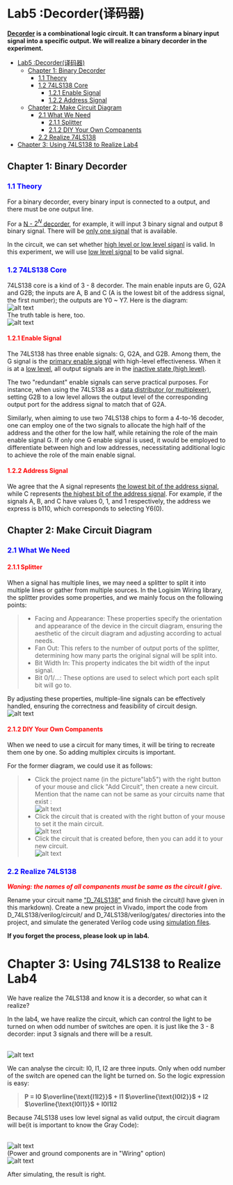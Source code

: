 # Lab5 :Decorder(译码器)
**<a href="https://en.wikipedia.org/wiki/Decoder">Decorder</a> is a combinational logic circuit. It can transform a binary input signal into a specific output. We will realize a binary decorder in the experiment.**

- [Lab5 :Decorder(译码器)](#lab5-decorder译码器)
  - [Chapter 1: Binary Decorder](#chapter-1-binary-decorder)
    - [1.1 Theory](#11-theory)
    - [1.2 74LS138 Core](#12-74ls138-core)
      - [1.2.1 Enable Signal](#121-enable-signal)
      - [1.2.2 Address Signal](#122-address-signal)
  - [Chapter 2: Make Circuit Diagram](#chapter-2-make-circuit-diagram)
    - [2.1 What We Need](#21-what-we-need)
      - [2.1.1 Splitter](#211-splitter)
      - [2.1.2 DIY Your Own Companents](#212-diy-your-own-companents)
    - [2.2 Realize 74LS138](#22-realize-74ls138)
- [Chapter 3: Using 74LS138 to Realize Lab4](#chapter-3-using-74ls138-to-realize-lab4)



## Chapter 1: Binary Decorder
### <font color=blue>1.1 Theory</font>
  For a binary decorder, every binary input is connected to a output, and there must be one output line.

  For a <u>N - $2^N$ decorder</u>, for example, it will input 3 binary signal and output 8 binary signal. There will be <u>only one signal</u> that is available.

  In the circuit, we can set whether <u>high level or low level siganl</u> is valid. In this experiment, we will use <u>low level signal</u> to be valid signal.

### <font color=blue>1.2 74LS138 Core</font>
  74LS138 core is a kind of 3 - 8 decorder. The main enable inputs are G, G2A and G2B; the inputs are A, B and C (A is the lowest bit of the address signal, the first number); the outputs are Y0 ~ Y7. Here is the diagram:
  <br />![alt text](D_74LS138_sch.png)<br />
  The truth table is here, too.
  <br />![alt text](truth_table.png)<br />

#### <font color=red>1.2.1 Enable Signal</font>
  The 74LS138 has three enable signals: G, G2A, and G2B. Among them, the G signal is the <u>primary enable signal</u> with high-level effectiveness. When it is at a <u>low level</u>, all output signals are in the <u>inactive state (high level)</u>.

  The two "redundant" enable signals can serve practical purposes. For instance, when using the 74LS138 as a <u>data distributor (or multiplexer)</u>, setting G2B to a low level allows the output level of the corresponding output port for the address signal to match that of G2A.

  Similarly, when aiming to use two 74LS138 chips to form a 4-to-16 decoder, one can employ one of the two signals to allocate the high half of the address and the other for the low half, while retaining the role of the main enable signal G. If only one G enable signal is used, it would be employed to differentiate between high and low addresses, necessitating additional logic to achieve the role of the main enable signal.

#### <font color=red>1.2.2 Address Signal</font>
  We agree that the A signal represents <u>the lowest bit of the address signal</u>, while C represents <u>the highest bit of the address signal</u>. For example, if the signals A, B, and C have values 0, 1, and 1 respectively, the address we express is b110, which corresponds to selecting Y6(0).

## Chapter 2: Make Circuit Diagram
### <font color=blue>2.1 What We Need</font>
#### <font color=red>2.1.1 Splitter</font>
  When a signal has multiple lines, we may need a splitter to split it into multiple lines or gather from multiple sources. In the Logisim Wiring library, the splitter provides some properties, and we mainly focus on the following points:

  > + Facing and Appearance: These properties specify the orientation and appearance of the device in the circuit diagram, ensuring the aesthetic of the circuit diagram and adjusting according to actual needs.
  > + Fan Out: This refers to the number of output ports of the splitter, determining how many parts the original signal will be split into.
  > + Bit Width In: This property indicates the bit width of the input signal.
  > + Bit 0/1/...: These options are used to select which port each split bit will go to.

  By adjusting these properties, multiple-line signals can be effectively handled, ensuring the correctness and feasibility of circuit design.
  <br />![alt text](image.png)<br />

#### <font color=red>2.1.2 DIY Your Own Companents</font>
  When we need to use a circuit for many times, it will be tiring to recreate them one by one. So adding multiplex circuits is important.

  For the former diagram, we could use it as follows:
  > + Click the project name (in the picture"lab5") with the right button of your mouse and click "Add Circuit", then create a new circuit. Mention that the name can not be same as your circuits name that exist :
  <br />![alt text](image-1.png) <br />
  > + Click the circuit that is created with the right button of your mouse to set it the main circuit.
  <br />![alt text](image-2.png)<br />
  > + Click the circuit that is created before, then you can add it to your new circuit.
  <br />![alt text](image-3.png)<br />

### <font color=blue>2.2 Realize 74LS138</font>

  ***<font color=red>Waning: the names of all companents must be same as the circuit I give.</font>***
  
  Rename your circuit name <u>"D_74LS138"</u> and finish the circuit(I have given in this markdown). Create a new project in Vivado, import the code from D_74LS138/verilog/circuit/ and D_74LS138/verilog/gates/ directories into the project, and simulate the generated Verilog code using [simulation files](D_74LS138_tb.v).

  **If you forget the process, please look up in lab4.**

# Chapter 3: Using 74LS138 to Realize Lab4
  We have realize the 74LS138 and know it is a decorder, so what can it realize?

  In the lab4, we have realize the circuit, which can control the light to be turned on when odd number of switches are open. it is just like the 3 - 8 decorder: input 3 signals and there will be a result.

  <br />![alt text](logisim_example.png)<br />

  We can analyse the circuit: I0, I1, I2 are three inputs. Only when odd number of the switch are opened can the light be turned on. So the logic expression is easy:
  
  > **P = I0 $\overline{\text{I1I2}}$ + I1 $\overline{\text{I0I2}}$ + I2 $\overline{\text{I0I1}}$ + I0I1I2**

  Because 74LS138 uses low level signal as valid output, the circuit diagram will be(it is important to know the Gray Code):

  <br />![alt text](image-5.png)<br />
  (Power and ground components are in "Wiring" option)
  <br />![alt text](image-6.png)<br />

  After simulating, the result is right.
